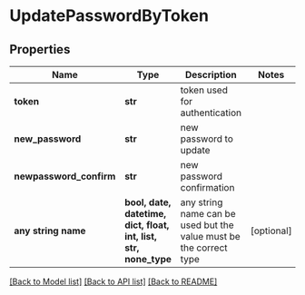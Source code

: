 # UpdatePasswordByToken


## Properties
Name | Type | Description | Notes
------------ | ------------- | ------------- | -------------
**token** | **str** | token used for authentication | 
**new_password** | **str** | new password to update | 
**newpassword_confirm** | **str** | new password confirmation | 
**any string name** | **bool, date, datetime, dict, float, int, list, str, none_type** | any string name can be used but the value must be the correct type | [optional]

[[Back to Model list]](../README.md#documentation-for-models) [[Back to API list]](../README.md#documentation-for-api-endpoints) [[Back to README]](../README.md)


